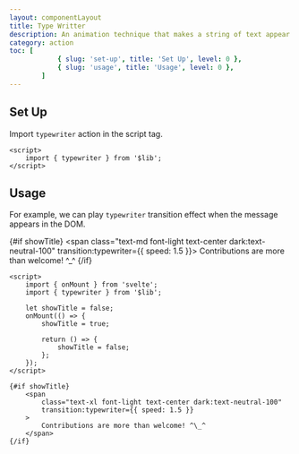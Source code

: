 ```yaml
---
layout: componentLayout
title: Type Writter
description: An animation technique that makes a string of text appear on screen letter by letter, as if it's being typed out in real time by a typewriter
category: action
toc: [
			{ slug: 'set-up', title: 'Set Up', level: 0 },
			{ slug: 'usage', title: 'Usage', level: 0 },
		]
---
```


<script>
	import { onMount } from 'svelte';
	import { typewriter } from '$lib';
	import PropertyTable from "../../../mdsvex/components/PropertyTable.svelte"
	import * as Component from "../../../mdsvex/+layout.svelte"
	import CodeBlockWrapper from "../../../mdsvex/components/CodeBlockWrapper.md"

	let showTitle = false;
	onMount(() => {
		showTitle = true;

		return () => {
			showTitle = false;
		};
	});
</script>

## Set Up

Import `typewriter` action in the script tag.

<CodeBlockWrapper>

```svelte
<script>
	import { typewriter } from '$lib';
</script>
```

</CodeBlockWrapper>

## Usage

For example, we can play `typewriter` transition effect when the message appears in the DOM.

{#if showTitle}
<span class="text-md font-light text-center dark:text-neutral-100" transition:typewriter={{ speed: 1.5 }}>
Contributions are more than welcome! ^\_^
</span>
{/if}

<CodeBlockWrapper>

```svelte
<script>
	import { onMount } from 'svelte';
	import { typewriter } from '$lib';

	let showTitle = false;
	onMount(() => {
		showTitle = true;

		return () => {
			showTitle = false;
		};
	});
</script>

{#if showTitle}
	<span
		class="text-xl font-light text-center dark:text-neutral-100"
		transition:typewriter={{ speed: 1.5 }}
	>
		Contributions are more than welcome! ^\_^
	</span>
{/if}
```

</CodeBlockWrapper>
